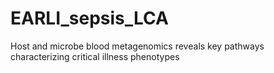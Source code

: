 # EARLI_sepsis_LCA
Host and microbe blood metagenomics reveals key pathways characterizing critical illness phenotypes
